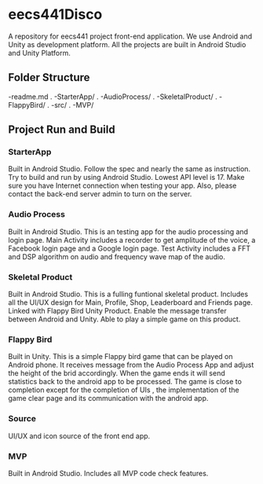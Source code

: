 # eecs441Disco

A repository for eecs441 project front-end application. We use Android and Unity as development platform. All the projects are built in Android Studio and Unity Platform. 

## Folder Structure
-readme.md . 
-StarterApp/ . 
-AudioProcess/ . 
-SkeletalProduct/ . 
-FlappyBird/ . 
-src/ . 
-MVP/ 

## Project Run and Build
### StarterApp
Built in Android Studio. Follow the spec and nearly the same as instruction. Try to build and run by using Android Studio. Lowest API level is 17. Make sure you have Internet connection when testing your app. Also, please contact the back-end server admin to turn on the server.

### Audio Process
Built in Android Studio. This is an testing app for the audio processing and login page. Main Activity includes a recorder to get amplitude of the voice, a Facebook login page and a Google login page. Test Activity includes a FFT and DSP algorithm on audio and frequency wave map of the audio.

### Skeletal Product
Built in Android Studio. This is a fulling funtional skeletal product. Includes all the UI/UX design for Main, Profile, Shop, Leaderboard and Friends page. Linked with Flappy Bird Unity Product. Enable the message transfer between Android and Unity. Able to play a simple game on this product.

### Flappy Bird
Built in Unity. This is a simple Flappy bird game that can be played on Android phone. It receives message from the Audio Process App and adjust the height of the brid accordingly. When the game ends it will send statistics back to the android app to be processed. The game is close to completion except for the completion of UIs , the implementation of the game clear page and its communication with the android app.

### Source
UI/UX and icon source of the front end app.

### MVP
Built in Android Studio. Includes all MVP code check features.
